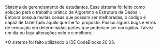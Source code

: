 Sistema de gerenciamento de estudantes.
Esse sistema foi feito como solução para o trabalho prático de Algoritmo e Estrutura de Dados I.
Embora possua muitas coisas que possam ser melhoradas, o código é capaz de fazer tudo aquilo que lhe foi proposto. 
Possui alguns bugs e erros de execução em determinadas partes que poderiam ser corrigidas. Talvez um dia eu faça alterações nele e o melhore...

*O sistema foi feito utilizando o IDE CodeBlocks 20.03.
